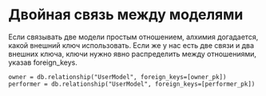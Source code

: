 # Двойная связь между моделями

Если связывать две модели простым отношением, алхимия догадается, 
какой внешний ключ использовать. Если же у нас есть две связи и два внешних ключа, 
ключи нужно явно распределить между отношениями, указав foreign_keys.

```
owner = db.relationship("UserModel", foreign_keys=[owner_pk])
performer = db.relationship("UserModel", foreign_keys=[performer_pk])
    
```
